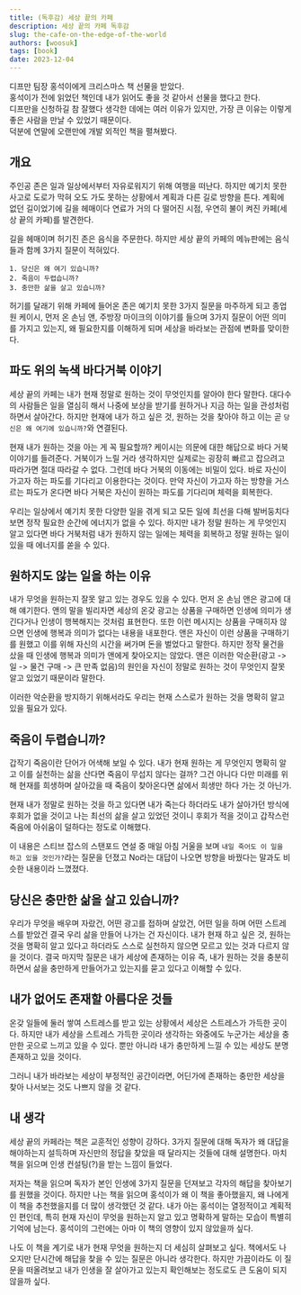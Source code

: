 ```yaml
---
title: (독후감) 세상 끝의 카페 
description: 세상 끝의 카페 독후감
slug: the-cafe-on-the-edge-of-the-world
authors: [woosuk]
tags: [book]
date: 2023-12-04
---
```

디프만 팀장 홍석이에게 크리스마스 책 선물을 받았다.  
홍석이가 전에 읽었던 책인데 내가 읽어도 좋을 것 같아서 선물을 했다고 한다.  
디프만을 신청하길 참 잘했다 생각한 데에는 여러 이유가 있지만, 가장 큰 이유는 이렇게 좋은 사람을 만날 수 있었기 때문이다.   
덕분에 연말에 오랜만에 개발 외적인 책을 펼쳐봤다.  
<!-- truncate -->

## 개요
주인공 존은 일과 일상에서부터 자유로워지기 위해 여행을 떠난다. 하지만 예기치 못한 사고로 도로가 막혀 오도 가도 못하는 상황에서 계획과 다른 길로 방향을 튼다. 
계획에 없던 길이었기에 길을 헤매이다 연료가 거의 다 떨어진 시점, 우연히 불이 켜진 카페(세상 끝의 카페)를 발견한다.  


길을 헤매이며 허기진 존은 음식을 주문한다. 하지만 세상 끝의 카페의 메뉴판에는 음식들과 함께 3가지 질문이 적혀있다.
```text
1. 당신은 왜 여기 있습니까?
2. 죽음이 두렵습니까?
3. 충만한 삶을 살고 있습니까?
```
허기를 달래기 위해 카페에 들어온 존은 예기치 못한 3가지 질문을 마주하게 되고 종업원 케이시, 먼저 온 손님 앤, 주방장 마이크의 이야기를 들으며 3가지 질문이 어떤 의미를 가지고 있는지, 왜 필요한지를 이해하게 되며 세상을 바라보는 관점에 변화를 맞이한다.
## 파도 위의 녹색 바다거북 이야기
세상 끝의 카페는 내가 현재 정말로 원하는 것이 무엇인지를 알아야 한다 말한다. 대다수의 사람들은 일을 열심히 해서 나중에 보상을 받기를 원하거나 지금 하는 일을 관성처럼 하면서 살아간다. 하지만 현재에 내가 하고 싶은 것, 원하는 것을 찾아야 하고 이는 곧 `당신은 왜 여기에 있습니까?`와 연결된다.  


현재 내가 원하는 것을 아는 게 꼭 필요할까? 케이시는 의문에 대한 해답으로 바다 거북 이야기를 들려준다. 거북이가 느릴 거라 생각하지만 실제로는 굉장히 빠르고 잡으려고 따라가면 절대 따라갈 수 없다. 그런데 바다 거북의 이동에는 비밀이 있다. 바로 자신이 가고자 하는 파도를 기다리고 이용한다는 것이다. 만약 자신이 가고자 하는 방향을 거스르는 파도가 온다면 바다 거북은 자신이 원하는 파도를 기다리며 체력을 회복한다.  

우리는 일상에서 예기치 못한 다양한 일을 겪게 되고 모든 일에 최선을 다해 발버둥치다 보면 정작 필요한 순간에 에너지가 없을 수 있다. 하지만 내가 정말 원하는 게 무엇인지 알고 있다면 바다 거북처럼 내가 원하지 않는 일에는 체력을 회복하고 정말 원하는 일이 있을 때 에너지를 쏟을 수 있다.


## 원하지도 않는 일을 하는 이유
내가 무엇을 원하는지 잘못 알고 있는 경우도 있을 수 있다. 먼저 온 손님 앤은 광고에 대해 얘기한다. 앤의 말을 빌리자면 세상의 온갖 광고는 상품을 구매하면 인생에 의미가 생긴다거나 인생이 행복해지는 것처럼 표현한다. 또한 이런 메시지는 상품을 구매히자 않으면 인생에 행복과 의미가 없다는 내용을 내포한다.
앤은 자신이 이런 상품을 구매하기를 원했고 이를 위해 자신의 시간을 써가며 돈을 벌었다고 말한다. 하지만 정작 물건을 샀을 때 인생에 행복과 의미가 앤에게 찾아오지는 않았다. 앤은 이러한 악순환(광고 -> 일 -> 물건 구매 -> 큰 만족 없음)의 원인을 자신이 정말로 원하는 것이 무엇인지 잘못 알고 있었기 때문이라 말한다.   

이러한 악순환을 방지하기 위해서라도 우리는 현재 스스로가 원하는 것을 명확히 알고 있을 필요가 있다.

## 죽음이 두렵습니까?
갑작기 죽음이란 단어가 어색해 보일 수 있다. 내가 현재 원하는 게 무엇인지 명확히 알고 이를 실천하는 삶을 산다면 죽음이 무섭지 않다는 걸까? 그건 아니다 다만 미래를 위해 현재를 희생하며 살아갔을 때 죽음이 찾아온다면 삶에서 희생만 하다 가는 것 아닌가.  

현재 내가 정말로 원하는 것을 하고 있다면 내가 죽는다 하더라도 내가 살아가던 방식에 후회가 없을 것이고 나는 최선의 삶을 살고 있었던 것이니 후회가 적을 것이고 갑작스런 죽음에 아쉬움이 덜하다는 정도로 이해했다.  

이 내용은 스티브 잡스의 스탠포드 연설 중 매일 아침 거울을 보며 `내일 죽어도 이 일을 하고 있을 것인가?`라는 질문을 던졌고 No라는 대답이 나오면 방향을 바꿨다는 말과도 비슷한 내용이라 느꼈졌다.

## 당신은 충만한 삶을 살고 있습니까?
우리가 무엇을 배우며 자랐건, 어떤 광고를 접하며 살았건, 어떤 일을 하며 어떤 스트레스를 받았건 결국 우리 삶을 만들어 나가는 건 자신이다. 내가 현재 하고 싶은 것, 원하는 것을 명확히 알고 있다고 하더라도 스스로 실천하지 않으면 모르고 있는 것과 다르지 않을 것이다. 결국 마지막 질문은 내가 세상에 존재하는 이유 즉, 내가 원하는 것을 충분히 하면서 삶을 충만하게 만들어가고 있는지를 묻고 있다고 이해할 수 있다.

## 내가 없어도 존재할 아름다운 것들
온갖 일들에 둘러 쌓여 스트레스를 받고 있는 상황에서 세상은 스트레스가 가득한 곳이다. 하지만 내가 세상을 스트레스 가득한 곳이라 생각하는 와중에도 누군가는 세상을 충만한 곳으로 느끼고 있을 수 있다. 뿐만 아니라 내가 충만하게 느낄 수 있는 세상도 분명 존재하고 있을 것이다.  

그러니 내가 바라보는 세상이 부정적인 공간이라면, 어딘가에 존재하는 충만한 세상을 찾아 나서보는 것도 나쁘지 않을 것 같다.


## 내 생각
세상 끝의 카페라는 책은 교훈적인 성향이 강하다. 3가지 질문에 대해 독자가 왜 대답을 해야하는지 설득하며 자신만의 정답을 찾았을 때 달라지는 것들에 대해 설명한다. 마치 책을 읽으며 인생 컨설팅(?)을 받는 느낌이 들었다.  

저자는 책을 읽으며 독자가 본인 인생에 3가지 질문을 던져보고 각자의 해답을 찾아보기를 원했을 것이다. 하지만 나는 책을 읽으며 홍석이가 왜 이 책을 좋아했을지, 왜 나에게 이 책을 추천했을지를 더 많이 생각했던 것 같다.
내가 아는 홍석이는 열정적이고 계획적인 편인데, 특히 현재 자신이 무엇을 원하는지 알고 있고 명확하게 말하는 모습이 특별히 기억에 남는다. 홍석이의 그런에는 아마 이 책의 영향이 있지 않았을까 싶다.  

나도 이 책을 계기로 내가 현재 무엇을 원하는지 더 세심히 살펴보고 싶다. 책에서도 나오지만 단시간에 해답을 찾을 수 있는 질문은 아니라 생각한다. 하지만 가끔이라도 이 질문을 떠올려보고 내가 인생을 잘 살아가고 있는지 확인해보는 정도로도 큰 도움이 되지 않을까 싶다.


